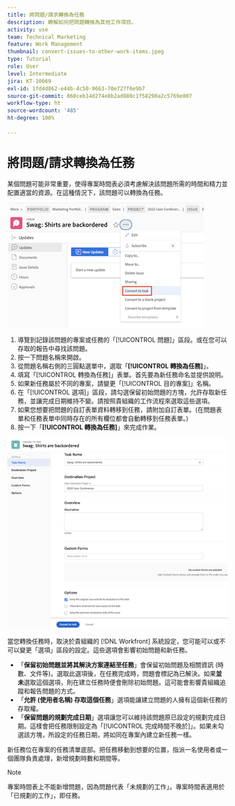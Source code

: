 ```yaml
---
title: 將問題/請求轉換為任務
description: 瞭解如何把問題轉換為其他工作項目。
activity: use
team: Technical Marketing
feature: Work Management
thumbnail: convert-issues-to-other-work-items.jpeg
type: Tutorial
role: User
level: Intermediate
jira: KT-10069
exl-id: 1fd4d862-e44b-4c50-9663-70e727f6e9b7
source-git-commit: 060ceb14d274e8b2ad080c1f58290a2c5769e007
workflow-type: ht
source-wordcount: '485'
ht-degree: 100%

---
```


# 將問題/請求轉換為任務

某個問題可能非常重要，使得專案時間表必須考慮解決該問題所需的時間和精力並配置適當的資源。在這種情況下，該問題可以轉換為任務。

![影像顯示 [!UICONTROL Workfront] 中一個問題的「[!UICONTROL 轉換為任務]」選項。](assets/15-convert-issue-to-task-menu-option.png)

1. 導覽到記錄該問題的專案或任務的「[!UICONTROL 問題]」區段。或在您可以存取的報告中尋找該問題。
1. 按一下問題名稱來開啟。
1. 從問題名稱右側的三圓點選單中，選取「**[!UICONTROL 轉換為任務]**」。
1. 填寫「[!UICONTROL 轉換為任務]」表單。首先要為新任務命名並提供說明。
1. 如果新任務屬於不同的專案，請變更「[!UICONTROL 目的專案]」名稱。
1. 在「[!UICONTROL 選項]」區段，請勾選保留初始問題的方塊，允許存取新任務，並讓完成日期維持不變。請按照貴組織的工作流程來選取這些選項。
1. 如果您想要把問題的自訂表單資料轉移到任務，請附加自訂表單。(在問題表單和任務表單中同時存在的所有欄位都會自動轉移到任務表單。)
1. 按一下「**[!UICONTROL 轉換為任務]**」來完成作業。

![影像顯示 [!UICONTROL Workfront] 中一個問題的「[!UICONTROL 轉換為任務]」表單。](assets/16-convert-to-task-options.png)

當您轉換任務時，取決於貴組織的 [!DNL Workfront] 系統設定，您可能可以或不可以變更「選項」區段的設定。這些選項會影響初始問題和新任務。

* 「**保留初始問題並將其解決方案連結至任務**」會保留初始問題及相關資訊 (時數、文件等)。選取此選項後，在任務完成時，問題會標記為已解決。如果&#x200B;**並未**&#x200B;選取這個選項，則在建立任務時便會刪除初始問題。這可能會影響貴組織追蹤和報告問題的方式。
* 「**允許 (使用者名稱) 存取這個任務**」選項能讓建立問題的人擁有這個新任務的存取權。
* 「**保留問題的規劃完成日期**」選項讓您可以維持該問題原已設定的規劃完成日期。這樣會把任務限制設定為「[!UICONTROL 完成時間不晚於]」。如果未勾選該方塊，所設定的任務日期，將如同在專案內建立新任務一樣。

新任務位在專案的任務清單底部。把任務移動到想要的位置，指派一名使用者或一個團隊負責處理，新增規劃時數和期間等。

>[!NOTE]
>
>專案時間表上不能新增問題，因為問題代表「未規劃的工作」。專案時間表適用於「已規劃的工作」，即任務。



